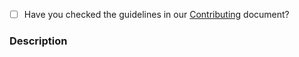- [ ] Have you checked the guidelines in our [Contributing](https://github.com/locutusjs/locutus/blob/main/CONTRIBUTING.md) document?

### Description
